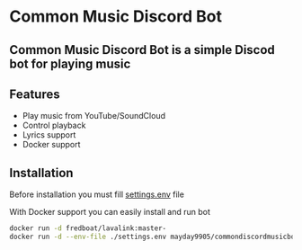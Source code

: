 ﻿# Common Music Discord Bot

## Common Music Discord Bot is a simple Discod bot for playing music

## Features
- Play music from YouTube/SoundCloud
- Control playback
- Lyrics support
- Docker support

## Installation

Before installation you must fill [settings.env](https://github.com/mayday9905/CommonDiscordMusicBot/blob/master/CommonDiscordMusicBot/settings.env.example) file

With Docker support you can easily install and run bot

```sh
docker run -d fredboat/lavalink:master-
docker run -d --env-file ./settings.env mayday9905/commondiscordmusicbot:latest-
```

